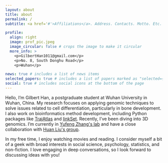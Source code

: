 ```yaml
---
layout: about
title: about
permalink: /
subtitle: <a href='#'>Affiliations</a>. Address. Contacts. Motto. Etc.

profile:
  align: right
  image: prof_pic.jpeg
  image_circular: false # crops the image to make it circular
  more_info: >
    <p>GilbertHan1011@gmail.com</p>
    <p>No. 8, South Donghu Road</p>
    <p>Wuhan</p>

news: true # includes a list of news items
selected_papers: true # includes a list of papers marked as "selected={true}"
social: true # includes social icons at the bottom of the page
---
```

Hello, I’m Gilbert Han, a postgraduate student at Wuhan University in Wuhan, China. My research focuses on applying genomic techniques to solve issues related to cell differentiation, particularly in bone development. I also work on bioinformatics method development, including Python packages like [TrajAtlas](http://trajatlas.readthedocs.io) and [linkSet](https://gilberthan1011.github.io/linkSet/). Recently, I’ve been diving into 3D genomics. I’m currently in [Yufeng Zhang&#39;s lab](https://scholar.google.com/citations?user=_eK1fEwAAAAJ&hl=en) and have a close collaboration with [Huan Liu&#39;s group](https://scholar.google.com/citations?user=ohO3wKIAAAAJ&hl=en).

In my free time, I enjoy watching movies and reading. I consider myself a bit of a geek with broad interests in social science, psychology, statistics, and non-fiction. I love engaging in deep conversations, so I look forward to discussing ideas with you!
